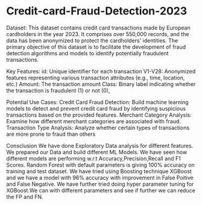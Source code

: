 # Credit-card-Fraud-Detection-2023
Dataset:
This dataset contains credit card transactions made by European cardholders in the year 2023. It comprises over 550,000 records, and the data has been anonymized to protect the cardholders' identities. The primary objective of this dataset is to facilitate the development of fraud detection algorithms and models to identify potentially fraudulent transactions.

Key Features:
id: Unique identifier for each transaction
V1-V28: Anonymized features representing various transaction attributes (e.g., time, location, etc.)
Amount: The transaction amount
Class: Binary label indicating whether the transaction is fraudulent (1) or not (0),


Potential Use Cases:
Credit Card Fraud Detection: Build machine learning models to detect and prevent credit card fraud by identifying suspicious transactions based on the provided features.
Merchant Category Analysis: Examine how different merchant categories are associated with fraud.
Transaction Type Analysis: Analyze whether certain types of transactions are more prone to fraud than others



Consclusion
We have done Exploratory Data analysis for different features.
We prepared our Data and build different ML Models.
We have seen how different models are performing w.r.t Accuracy,Precision,Recall and F1 Scores.
Random Forest with default parameters is giving 100% accuracy on training and test dataset.
We have tried using Boosting technique XGBoost and we have a model with 96% accuracy with improvement in False Poitive and False Negative.
We have further tried doing hyper parameter tuning for XGBoost.We can with different parameters and see if further we can reduce the FP and FN.


